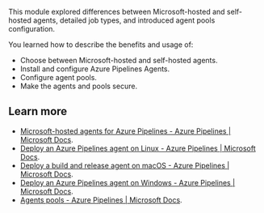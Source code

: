 This module explored differences between Microsoft-hosted and self-hosted agents, detailed job types, and introduced agent pools configuration.

You learned how to describe the benefits and usage of:

 -  Choose between Microsoft-hosted and self-hosted agents.
 -  Install and configure Azure Pipelines Agents.
 -  Configure agent pools.
 -  Make the agents and pools secure.

## Learn more

 -  [Microsoft-hosted agents for Azure Pipelines - Azure Pipelines \| Microsoft Docs](/azure/devops/pipelines/agents/hosted).
 -  [Deploy an Azure Pipelines agent on Linux - Azure Pipelines \| Microsoft Docs](/azure/devops/pipelines/agents/v2-linux).
 -  [Deploy a build and release agent on macOS - Azure Pipelines \| Microsoft Docs](/azure/devops/pipelines/agents/v2-osx).
 -  [Deploy an Azure Pipelines agent on Windows - Azure Pipelines \| Microsoft Docs](/azure/devops/pipelines/agents/v2-windows).
 -  [Agents pools - Azure Pipelines \| Microsoft Docs](/azure/devops/pipelines/agents/pools-queues).
